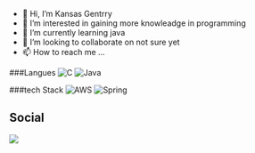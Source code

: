 - 👋 Hi, I’m Kansas Gentrry
- 👀 I’m interested in gaining more knowleadge in programming
- 🌱 I’m currently learning java
- 💞️ I’m looking to collaborate on not sure yet
- 📫 How to reach me ...

<!---
kgentry-97/kgentry-97 is a ✨ special ✨ repository because its `README.md` (this file) appears on your GitHub profile.
You can click the Preview link to take a look at your changes.
--->
###Langues
![C](https://img.shields.io/badge/-C-000?&logo=C)
![Java](https://img.shields.io/badge/-Java-000?&logo=Java&logoColor=007396)

###tech Stack
![AWS](https://img.shields.io/badge/-AWS-000?&logo=Amazon-AWS&logoColor=F90)
![Spring](https://img.shields.io/badge/-Spring-000?&logo=Spring)

## Social
[![](https://img.shields.io/badge/-Kansas%20Gentry-blue?style=flat-square&logo=Linkedin&logoColor=white&link=https://www.linkedin.com/in/kansasgentry/)](https://www.linkedin.com/in/kansasgentry/)



